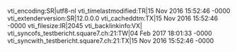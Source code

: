 vti_encoding:SR|utf8-nl
vti_timelastmodified:TR|15 Nov 2016 15:52:46 -0000
vti_extenderversion:SR|12.0.0.0
vti_cacheddtm:TX|15 Nov 2016 15:52:46 -0000
vti_filesize:IR|2045
vti_backlinkinfo:VX|
vti_syncofs_testbericht.square7.ch\:21:TW|04 Feb 2017 18:01:33 -0000
vti_syncwith_testbericht.square7.ch\:21:TX|15 Nov 2016 15:52:46 -0000
